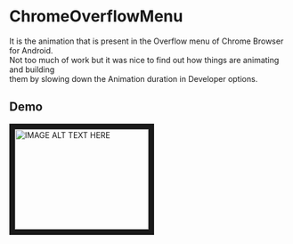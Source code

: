 # ChromeOverflowMenu

It is the animation that is present in the Overflow menu of Chrome Browser for Android.   
Not too much of work but it was nice to find out how things are animating and building  
them by slowing down the Animation duration in Developer options.  


## Demo  
<a href="http://www.youtube.com/watch?feature=player_embedded&v=ynGcYktKVcM
" target="_blank"><img src="http://img.youtube.com/vi/ynGcYktKVcME/0.jpg" 
alt="IMAGE ALT TEXT HERE" width="240" height="180" border="10" /></a>

